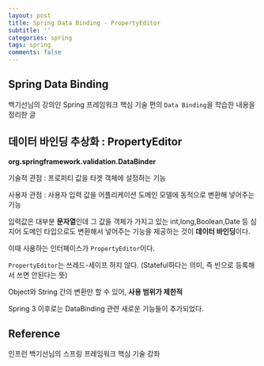```yaml
---
layout: post
title: Spring Data Binding - PropertyEditor
subtitle: ''
categories: spring
tags: spring
comments: false
---
```


## Spring Data Binding

백기선님의 강의인 Spring 프레임워크 핵심 기술 편의 `Data Binding`을 학습한 내용을 정리한 글

## 데이터 바인딩 추상화 : PropertyEditor

**org.springframework.validation.DataBinder**

기술적 관점 : 프로퍼티 값을 타겟 객체에 설정하는 기능

사용자 관점 : 사용자 입력 값을 어플리케이션 도메인 모델에 동적으로 변환해 넣어주는 기능

입력값은 대부분 **문자열**인데 그 값을 객체가 가지고 있는 int,long,Boolean,Date 등 심지어 도메인 타입으로도 변환해서 넣어주는 기능을 제공하는 것이 **데이터 바인딩**이다.

이때 사용하는 인터페이스가 `PropertyEditor`이다.

`PropertyEditor`는 쓰레드-세이프 하지 않다. (Stateful하다는 의미, 즉 빈으로 등록해서 쓰면 안된다는 뜻)

Object와 String 간의 변환만 할 수 있어, **사용 범위가 제한적**

Spring 3 이후로는 DataBinding 관련 새로운 기능들이 추가되었다.


## Reference

인프런 백기선님의 스프링 프레임워크 핵심 기술 강좌
